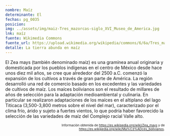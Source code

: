 ```yaml
---
nombre: Maíz
determinante: El
fechas: pg_0035
posicion: 
img: ../assets/img/maiz-Tres_mazorcas-siglo_XVI_Museo_de_America.jpg
lnk: maíz
fuente: Wikimedia Commons
fuente_url: https://upload.wikimedia.org/wikipedia/commons/6/6a/Tres_mazorcas_de_ma%C3%ADz_natural._Anteriores_al_siglo_XVI._Museo_de_Am%C3%A9rica.jpg?uselang=es
detalle: La tierra abunda en maíz
---
```


<p>El Zea mays (también denominado maíz) es una gramínea anual originaria y domesticada por los pueblos indígenas en el centro de México desde hace unos diez mil años, se cree que alrededor del 2500 a.C. comenzó la expansión de los cultivos a través de gran parte de América. La región desarrolló una red de comercio basado en los excedentes y las variedades de cultivos de maíz. Los maíces bolivianos son el resultado de millares de años de selección para la adaptación medioambiental y culinaria. En particular se realizaron adaptaciones de los maíces en el altiplano del lago Titicaca (3,500-3,800 metros sobre el nivel del mar), caracterizado por el clima frío, árido y sujeto a fuertes vientos, lo que podría haber favorecido la selección de las variedades de maíz del Complejo racial Valle alto.</p>
<p style="font-size: 10px; text-align:right;">Información obtenida de <a href="https://es.wikipedia.org/wiki/Zea_mays" target="_blank">https://es.wikipedia.org/wiki/Zea_mays</a> y de <a href="https://es.wikipedia.org/wiki/Ma%C3%ADces_bolivianos" target="_blank">https://es.wikipedia.org/wiki/Ma%C3%ADces_bolivianos</a>.</p>


